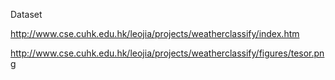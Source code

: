 Dataset

http://www.cse.cuhk.edu.hk/leojia/projects/weatherclassify/index.htm

http://www.cse.cuhk.edu.hk/leojia/projects/weatherclassify/figures/tesor.png
